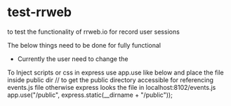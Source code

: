 # test-rrweb
to test the functionality of rrweb.io for record user sessions

The below things need to be done for fully functional
- Currently the user need to change the 

To Inject scripts or css in express use app.use like below and place the file inside public dir
// to get the public directory accessible for referencing events.js file otherwise express looks the file in localhost:8102/events.js
app.use("/public", express.static(__dirname + "/public"));

